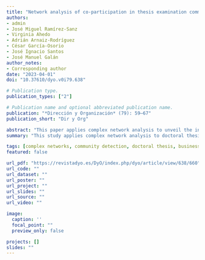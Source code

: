 ```yaml
---
title: "Network analysis of co-participation in thesis examination committees in an academic field in Spain"
authors:
- admin
- José Miguel Ramírez-Sanz
- Virginia Ahedo
- Adrián Arnaiz-Rodríguez
- César García-Osorio
- José Ignacio Santos
- José Manuel Galán
author_notes: 
- Corresponding author
date: "2023-04-01"
doi: "10.37610/dyo.v0i79.638"

# Publication type.
publication_types: ["2"]

# Publication name and optional abbreviated publication name.
publication: "*Dirección y Organización* (79): 59–67"
publication_short: "Dir y Org"

abstract: "This paper applies complex network analysis to unveil the informal structure of the knowledge area of business organization - Organización de empresas - in Spain. To do so, we use the TESEO database. We retrieve and statically analyze all the theses referred to the UNESCO academic field of Organization and management of enterprises. Our results reveal a degree distribution of the participation in thesis examining committees and thesis supervision compatible with a truncated power law. Community analysis of the projected network of co-participation in thesis committees presents modular structure. When we focus on the backbone of such network, we find that the patterns detected can be partially explained by homophily of scholars that interact in the same academic association."
summary: "This study applies complex network analysis to doctoral thesis examination committees in the Spanish academic field of business organization, revealing a modular structure and a degree distribution compatible with a truncated power law, suggesting preferential attachment. The analysis shows that community formation is partially influenced by academic association membership, offering insights into the informal social and disciplinary structure of the field."

tags: [complex networks, community detection, doctoral thesis, business organization, pattern recognition]
featured: false

url_pdf: "https://revistadyo.es/DyO/index.php/dyo/article/view/638/660"
url_code: ""
url_dataset: ""
url_poster: ""
url_project: ""
url_slides: ""
url_source: ""
url_video: ""

image:
  caption: ''
  focal_point: ""
  preview_only: false

projects: []
slides: ""
---
```

